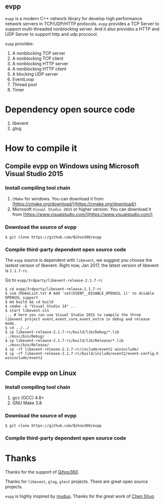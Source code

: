 evpp
---

`evpp` is a modern C++ network library for develop high performance network servers in TCP/UDP/HTTP protocols.
`evpp` provides a TCP Server to support multi-threaded nonblocking server. And it also provides a HTTP and UDP Server to support http and udp prococol.

`evpp` provides:

1. A nonblocking TCP server
1. A nonblocking TCP client
1. A nonblocking HTTP server
1. A nonblocking HTTP client
1. A blocking UDP server
1. EventLoop
1. Thread pool
1. Timer


# Dependency open source code

1. libevent
2. glog 

# How to compile it

## Compile evpp on Windows using Microsoft Visual Studio 2015

### Install compiling tool chain
1. `CMake` for windows. You can download it from [https://cmake.org/download/](https://cmake.org/download/)
2. Microsoft `Visual Studio 2015` or higher version. You can download it from [https://www.visualstudio.com/](https://www.visualstudio.com/)

### Download the source of evpp

	$ git clone https://github.com/Qihoo360/evpp

### Compile third-party dependent open source code

The `evpp` source is dependent with `libevent`, we suggest you choose the lastest version of libevent. 
Right now, Jan 2017, the latest version of libevent is `2.1.7-rc`.

Go to `evpp/3rdparty/libevent-release-2.1.7-rc`

	$ cd evpp/3rdparty/libevent-release-2.1.7-rc
	$ vim CMakeList.txt # Add 'set(EVENT__DISABLE_OPENSSL 1)' to disable OPENSSL support
	$ md build && cd build
	$ cmake -G "Visual Studio 14" ..
	$ start libevent.sln
	... # here you can use Visual Studio 2015 to compile the three libevent project event,event_core,event_extra in debug and release mode.
	$ cd ../../
	$ cp libevent-release-2.1.7-rc/build/lib/Debug/*.lib ../msvc/bin/Debug/
	$ cp libevent-release-2.1.7-rc/build/lib/Release/*.lib ../msvc/bin/Release/
	$ cp -rf libevent-release-2.1.7-rc/include/event2 wininclude/
	$ cp -rf libevent-release-2.1.7-rc/build/include/event2/event-config.h wininclude/event2

## Compile evpp on Linux

### Install compiling tool chain
1. gcc (GCC) 4.8+
2. GNU Make 3.8

### Download the source of evpp

	$ git clone https://github.com/Qihoo360/evpp

### Compile third-party dependent open source code


# Thanks

Thanks for the support of [Qihoo360](http://www.360.cn "http://www.360.cn").

Thanks for `libevent`, `glog`, `gtest` projects. There are great open source projects.

`evpp` is highly inspired by [muduo](https://github.com/chenshuo/muduo "https://github.com/chenshuo/muduo"). Thanks for the great work of [Chen Shuo](https://github.com/chenshuo "https://github.com/chenshuo")

